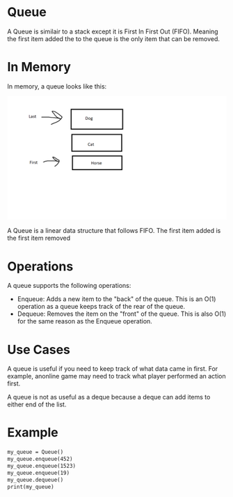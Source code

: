 # Queue

A Queue is similair to a stack except it is First In First Out (FIFO). Meaning the first item added the to the queue is the only item that can be removed.

# In Memory

In memory, a queue looks like this:

![Image of queue in Memory](images/Stack.png)

A Queue is a linear data structure that follows FIFO.  The first item added is the first item removed

# Operations

A queue supports the following operations:

* Enqueue: Adds a new item to the "back" of the queue.  This is an O(1) operation as a queue keeps track of the rear of the queue.
* Dequeue: Removes the item on the "front" of the queue. This is also O(1) for the same reason as the Enqueue operation.

# Use Cases

A queue is useful if you need to keep track of what data came in first.  For example, anonline game may need to track what player performed an action first.

A queue is not as useful as a deque because a deque can add items to either end of the list.

# Example

```
my_queue = Queue()
my_queue.enqueue(452)
my_queue.enqueue(1523)
my_queue.enqueue(19)
my_queue.dequeue()
print(my_queue)
```